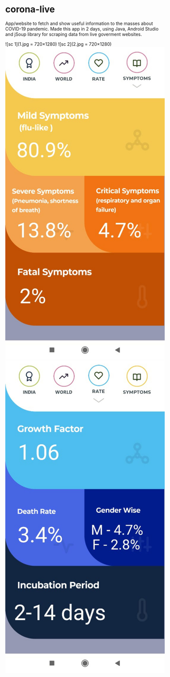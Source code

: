 # corona-live
App/website to fetch and show useful information to the masses about COVID-19 pandemic.
Made this app in 2 days, using Java, Android Studio and jSoup library for scraping data from live goverment websites.



![sc 1](1.jpg = 720×1280)
![sc 2](2.jpg = 720×1280)
![sc 3](3.jpg)
![sc 4](4.jpg)



